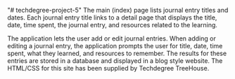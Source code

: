 "# techdegree-project-5"
The main (index) page lists journal entry titles and dates. Each journal entry title links to a detail page that displays the title, date, time spent, the journal entry, and resources related to the learning.

The application lets the user add or edit journal entries. When adding or editing a journal entry, the application prompts the user for title, date, time spent, what they learned, and resources to remember. The results for these entries are stored in a database and displayed in a blog style website. The HTML/CSS for this site has been supplied by Techdegree TreeHouse.
